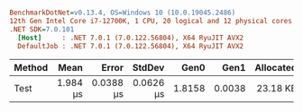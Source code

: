 ``` ini

BenchmarkDotNet=v0.13.4, OS=Windows 10 (10.0.19045.2486)
12th Gen Intel Core i7-12700K, 1 CPU, 20 logical and 12 physical cores
.NET SDK=7.0.101
  [Host]     : .NET 7.0.1 (7.0.122.56804), X64 RyuJIT AVX2
  DefaultJob : .NET 7.0.1 (7.0.122.56804), X64 RyuJIT AVX2


```
| Method |     Mean |     Error |    StdDev |   Gen0 |   Gen1 | Allocated |
|------- |---------:|----------:|----------:|-------:|-------:|----------:|
|   Test | 1.984 μs | 0.0388 μs | 0.0626 μs | 1.8158 | 0.0038 |  23.18 KB |
